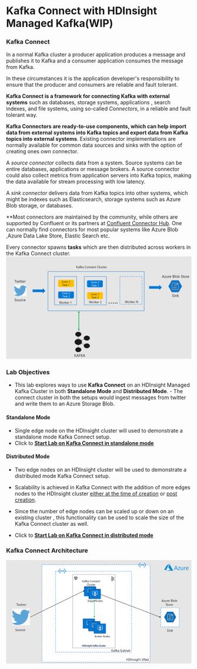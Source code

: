 # Kafka Connect with HDInsight Managed Kafka(WIP) 


### Kafka Connect
In a normal Kafka cluster a producer application produces a message and publishes it to Kafka and a consumer application consumes the message from Kafka. 

In these circumstances it is the application developer's responsibility to ensure that the producer and consumers are reliable and fault tolerant. 

**Kafka Connect is a framework for connecting Kafka with external systems**  such as databases, storage systems, applications , search indexes, and file systems, using so-called  _Connectors_, in a reliable and fault tolerant way.

**Kafka Connectors are ready-to-use components, which can help import data from external systems into Kafka topics and export data from Kafka topics into external systems**. Existing connector implementations are normally available for common data sources and sinks with the option of creating ones own connector.

A  _source connector_ collects data from a system. Source systems can be entire databases, applications or message brokers. A source connector could also collect metrics from application servers into Kafka topics, making the data available for stream processing with low latency.

A  _sink connector_  delivers data from Kafka topics into other systems, which might be indexes such as Elasticsearch, storage systems such as Azure Blob storage, or databases.

**Most connectors are maintained by the community, while others are supported by Confluent or its partners at [Confluent Connector Hub](https://www.confluent.io/hub/). One can normally find connectors for most popular systems like Azure Blob ,Azure Data Lake Store, Elastic Search etc. 

Every connector spawns **tasks** which are then distributed across workers in the Kafka Connect cluster. 
![HDInsight Kafka Schema Registry](https://github.com/arnabganguly/Kafkaconnect/blob/master/images/pic1.png)



### Lab Objectives 
- This lab explores ways to use **Kafka Connect** on an HDInsight Managed Kafka Cluster in both **Standalone Mode** and **Distributed Mode**. - The connect cluster in both the setups would ingest messages from twitter and  write them to an Azure Storage Blob. 

#### Standalone Mode 
- Single edge node on the HDInsight cluster will used to demonstrate a standalone mode Kafka Connect setup. 
- Click to **[Start Lab on Kafka Connect in standalone mode](https://github.com/arnabganguly/Kafkaconnect/blob/master/HDInsightManagedKafkastandalone.md)**

#### Distributed Mode 
-  Two edge nodes on an HDInsight cluster will be used to demonstrate a distributed mode Kafka Connect setup. 


 - Scalability is achieved in Kafka Connect with the addition of more edges nodes to the HDInsight cluster [either at the time of creation](https://docs.microsoft.com/en-us/azure/hdinsight/hdinsight-apps-use-edge-node#add-an-edge-node-when-creating-a-cluster) or [post creation](https://docs.microsoft.com/en-us/azure/hdinsight/hdinsight-apps-use-edge-node#add-an-edge-node-to-an-existing-cluster). 

- Since the number of edge nodes can be scaled up or down on an existing cluster , this functionality can be used to scale the size of the Kafka Connect cluster as well.

-  Click to **[Start Lab on Kafka Connect in distributed mode](https://github.com/arnabganguly/Kafkaconnect/blob/master/HDInsightManagedKafkadistributed.md)** 


### Kafka Connect Architecture  

![HDInsight Kafka Schema Registry](https://github.com/arnabganguly/Kafkaconnect/blob/master/images/pic2.png)



<!--stackedit_data:
eyJoaXN0b3J5IjpbLTE2ODAwMDUwNjYsLTY0MjQ3MTMzMSw2Nj
Q3OTk3NSw3MjUzMjY5MjQsMTQ2MDk3NDgwNCw4MDE1ODIyMjIs
MTkwNTAzMDc3LDEyNjI5MDc1NjMsLTE4NTU1ODE0NjMsMTYzNT
cxMzc1NSwtOTcwNjA5MTk1LDIwMjMyOTgwNzMsLTQ0MDU4Mzk2
NywtMTI2Njc3MDUyNSwxNDkxNTM2NjEsNjU1ODMxOTQ5LDg1Mj
MwMTQ1NSwyNzA1Mzk2NjldfQ==
-->